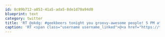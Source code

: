 ```yaml
---
id: 8c89b712-a853-41a5-ada5-8de1d70a94d0
blueprint: text
category: twitter
title: 'RT @okdg: #geekbeers tonight you groovy-awesome people! 5 PM at Train Station Pub.'
caption: 'RT <span class="username username_linked">@<a href="https://twitter.com/okdg" title="OKDG">okdg</a></span>: <span class="hashtag hashtag_local">#<a href="http://tweettemp.darylchymko.ca/?tag=geekbeers">geekbeers</a> tonight you groovy-awesome people! 5 PM at Train Station Pub.'
---
```

